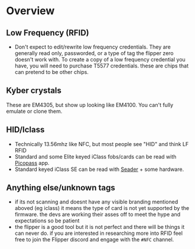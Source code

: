# Overview

## Low Frequency (RFID)
- Don't expect to edit/rewrite low frequency credentials.  They are generally read only, passworded, or a type of tag the flipper zero doesn't work with.  To create a copy of a low frequency credential you have, you will need to purchase T5577 credentials. these are chips that can pretend to be other chips.

## Kyber crystals

These are EM4305, but show up looking like EM4100.  You can't fully emulate or clone them.

## HID/Iclass
- Technically 13.56mhz like NFC, but most people see "HID" and think LF RFID
- Standard and some Elite keyed iClass fobs/cards can be read with [Picopass](https://lab.flipper.net/apps/picopass) app.
- Standard keyed iClass SE can be read with [Seader](https://lab.flipper.net/apps/seader) + some hardware.

## Anything else/unknown tags
- if its not scanning and doesnt have any visible branding mentioned aboved (eg iclass) it means the type of card is not yet supported by the firmware. the devs are working their asses off to meet the hype and expectations so be patient
- the flipper is a good tool but it is not perfect and there will be things it can never do. if you are interested in researching more into RFID feel free to join the Flipper discord and engage with the `#NFC` channel. 
